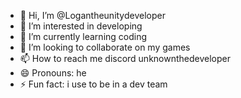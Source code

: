 - 👋 Hi, I’m @Logantheunitydeveloper
- 👀 I’m interested in developing
- 🌱 I’m currently learning coding
- 💞️ I’m looking to collaborate on my games
- 📫 How to reach me discord unknownthedeveloper
- 😄 Pronouns: he
- ⚡ Fun fact: i use to be in a dev team
  

<!---
Logantheunitydeveloper/Logantheunitydeveloper is a ✨ special ✨ repository because its `README.md` (this file) appears on your GitHub profile.
You can click the Preview link to take a look at your changes.
--->
